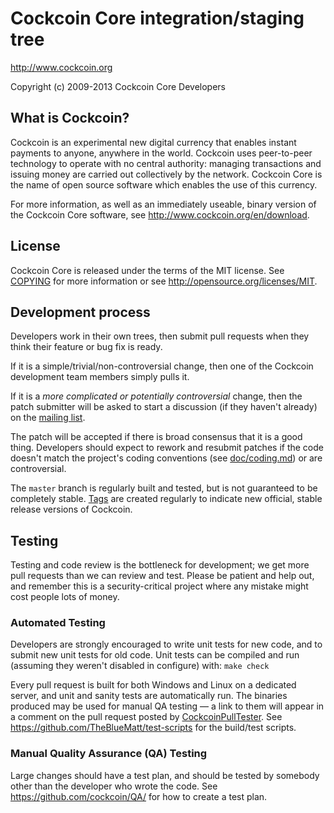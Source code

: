 Cockcoin Core integration/staging tree
=====================================

http://www.cockcoin.org

Copyright (c) 2009-2013 Cockcoin Core Developers

What is Cockcoin?
----------------

Cockcoin is an experimental new digital currency that enables instant payments to
anyone, anywhere in the world. Cockcoin uses peer-to-peer technology to operate
with no central authority: managing transactions and issuing money are carried
out collectively by the network. Cockcoin Core is the name of open source
software which enables the use of this currency.

For more information, as well as an immediately useable, binary version of
the Cockcoin Core software, see http://www.cockcoin.org/en/download.

License
-------

Cockcoin Core is released under the terms of the MIT license. See [COPYING](COPYING) for more
information or see http://opensource.org/licenses/MIT.

Development process
-------------------

Developers work in their own trees, then submit pull requests when they think
their feature or bug fix is ready.

If it is a simple/trivial/non-controversial change, then one of the Cockcoin
development team members simply pulls it.

If it is a *more complicated or potentially controversial* change, then the patch
submitter will be asked to start a discussion (if they haven't already) on the
[mailing list](http://sourceforge.net/mailarchive/forum.php?forum_name=cockcoin-development).

The patch will be accepted if there is broad consensus that it is a good thing.
Developers should expect to rework and resubmit patches if the code doesn't
match the project's coding conventions (see [doc/coding.md](doc/coding.md)) or are
controversial.

The `master` branch is regularly built and tested, but is not guaranteed to be
completely stable. [Tags](https://github.com/cockcoin/cockcoin/tags) are created
regularly to indicate new official, stable release versions of Cockcoin.

Testing
-------

Testing and code review is the bottleneck for development; we get more pull
requests than we can review and test. Please be patient and help out, and
remember this is a security-critical project where any mistake might cost people
lots of money.

### Automated Testing

Developers are strongly encouraged to write unit tests for new code, and to
submit new unit tests for old code. Unit tests can be compiled and run (assuming they weren't disabled in configure) with: `make check`

Every pull request is built for both Windows and Linux on a dedicated server,
and unit and sanity tests are automatically run. The binaries produced may be
used for manual QA testing — a link to them will appear in a comment on the
pull request posted by [CockcoinPullTester](https://github.com/CockcoinPullTester). See https://github.com/TheBlueMatt/test-scripts
for the build/test scripts.

### Manual Quality Assurance (QA) Testing

Large changes should have a test plan, and should be tested by somebody other
than the developer who wrote the code.
See https://github.com/cockcoin/QA/ for how to create a test plan.
